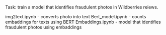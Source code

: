 Task: train a model that identifies fraudulent photos in Wildberries reiews.

img2text.ipynb - converts photo into text
Bert_model.ipynb - counts embaddings for texts using BERT
Embaddings.ipynb - model that identifies fraudulent photos using embaddings
